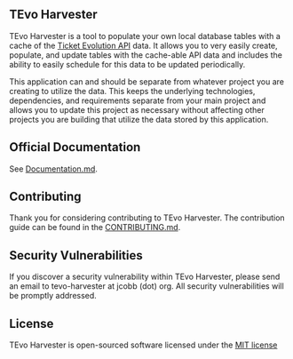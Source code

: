 ## TEvo Harvester
TEvo Harvester is a tool to populate your own local database tables with a cache of the [Ticket Evolution API](http://developer.ticketevolution.com/) data. It allows you to very easily create, populate, and update tables with the cache-able API data and includes the ability to easily schedule for this data to be updated periodically.

This application can and should be separate from whatever project you are creating to utilize the data. This keeps the underlying technologies, dependencies, and requirements separate from your main project and allows you to update this project as necessary without affecting other projects you are building that utilize the data stored by this application.

## Official Documentation
See [Documentation.md](https://github.com/jwcobb/tevo-harvester/blob/master/Documentation.md).

## Contributing
Thank you for considering contributing to TEvo Harvester. The contribution guide can be found in the [CONTRIBUTING.md](https://github.com/jwcobb/tevo-harvester/blob/master/CONTRIBUTING.md).

## Security Vulnerabilities
If you discover a security vulnerability within TEvo Harvester, please send an email to tevo-harvester at jcobb (dot) org. All security vulnerabilities will be promptly addressed.

## License
TEvo Harvester is open-sourced software licensed under the [MIT license](http://opensource.org/licenses/MIT)
